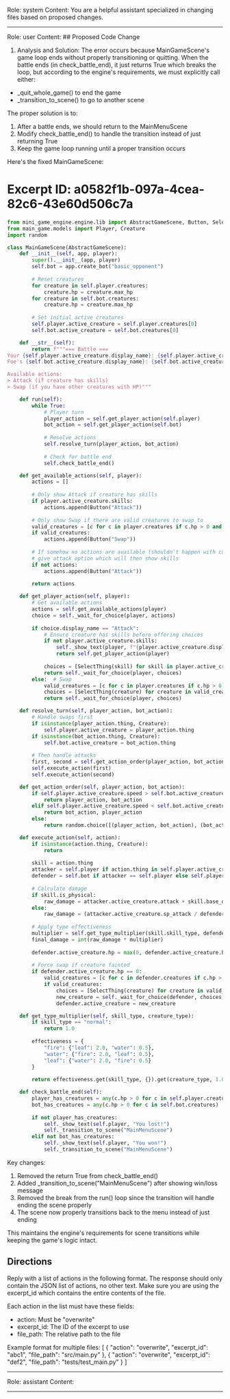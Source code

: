 Role: system
Content: You are a helpful assistant specialized in changing files based on proposed changes.
__________________
Role: user
Content: ## Proposed Code Change
1. Analysis and Solution:
The error occurs because MainGameScene's game loop ends without properly transitioning or quitting. When the battle ends (in check_battle_end), it just returns True which breaks the loop, but according to the engine's requirements, we must explicitly call either:
- _quit_whole_game() to end the game
- _transition_to_scene() to go to another scene

The proper solution is to:
1. After a battle ends, we should return to the MainMenuScene
2. Modify check_battle_end() to handle the transition instead of just returning True
3. Keep the game loop running until a proper transition occurs

Here's the fixed MainGameScene:

# Excerpt ID: a0582f1b-097a-4cea-82c6-43e60d506c7a
```python main_game/scenes/main_game_scene.py
from mini_game_engine.engine.lib import AbstractGameScene, Button, SelectThing
from main_game.models import Player, Creature
import random

class MainGameScene(AbstractGameScene):
    def __init__(self, app, player):
        super().__init__(app, player)
        self.bot = app.create_bot("basic_opponent")
        
        # Reset creatures
        for creature in self.player.creatures:
            creature.hp = creature.max_hp
        for creature in self.bot.creatures:
            creature.hp = creature.max_hp
            
        # Set initial active creatures
        self.player.active_creature = self.player.creatures[0]
        self.bot.active_creature = self.bot.creatures[0]

    def __str__(self):
        return f"""=== Battle ===
Your {self.player.active_creature.display_name}: {self.player.active_creature.hp}/{self.player.active_creature.max_hp} HP
Foe's {self.bot.active_creature.display_name}: {self.bot.active_creature.hp}/{self.bot.active_creature.max_hp} HP

Available actions:
> Attack (if creature has skills)
> Swap (if you have other creatures with HP)"""

    def run(self):
        while True:
            # Player turn
            player_action = self.get_player_action(self.player)
            bot_action = self.get_player_action(self.bot)
            
            # Resolve actions
            self.resolve_turn(player_action, bot_action)
            
            # Check for battle end
            self.check_battle_end()

    def get_available_actions(self, player):
        actions = []
        
        # Only show Attack if creature has skills
        if player.active_creature.skills:
            actions.append(Button("Attack"))
            
        # Only show Swap if there are valid creatures to swap to
        valid_creatures = [c for c in player.creatures if c.hp > 0 and c != player.active_creature]
        if valid_creatures:
            actions.append(Button("Swap"))
            
        # If somehow no actions are available (shouldn't happen with current data),
        # give attack option which will then show skills
        if not actions:
            actions.append(Button("Attack"))
            
        return actions

    def get_player_action(self, player):
        # Get available actions
        actions = self.get_available_actions(player)
        choice = self._wait_for_choice(player, actions)
        
        if choice.display_name == "Attack":
            # Ensure creature has skills before offering choices
            if not player.active_creature.skills:
                self._show_text(player, f"{player.active_creature.display_name} has no skills!")
                return self.get_player_action(player)
                
            choices = [SelectThing(skill) for skill in player.active_creature.skills]
            return self._wait_for_choice(player, choices)
        else:  # Swap
            valid_creatures = [c for c in player.creatures if c.hp > 0 and c != player.active_creature]
            choices = [SelectThing(creature) for creature in valid_creatures]
            return self._wait_for_choice(player, choices)

    def resolve_turn(self, player_action, bot_action):
        # Handle swaps first
        if isinstance(player_action.thing, Creature):
            self.player.active_creature = player_action.thing
        if isinstance(bot_action.thing, Creature):
            self.bot.active_creature = bot_action.thing
            
        # Then handle attacks
        first, second = self.get_action_order(player_action, bot_action)
        self.execute_action(first)
        self.execute_action(second)

    def get_action_order(self, player_action, bot_action):
        if self.player.active_creature.speed > self.bot.active_creature.speed:
            return player_action, bot_action
        elif self.player.active_creature.speed < self.bot.active_creature.speed:
            return bot_action, player_action
        else:
            return random.choice([(player_action, bot_action), (bot_action, player_action)])

    def execute_action(self, action):
        if isinstance(action.thing, Creature):
            return
            
        skill = action.thing
        attacker = self.player if action.thing in self.player.active_creature.skills else self.bot
        defender = self.bot if attacker == self.player else self.player
        
        # Calculate damage
        if skill.is_physical:
            raw_damage = attacker.active_creature.attack + skill.base_damage - defender.active_creature.defense
        else:
            raw_damage = (attacker.active_creature.sp_attack / defender.active_creature.sp_defense) * skill.base_damage
            
        # Apply type effectiveness
        multiplier = self.get_type_multiplier(skill.skill_type, defender.active_creature.creature_type)
        final_damage = int(raw_damage * multiplier)
        
        defender.active_creature.hp = max(0, defender.active_creature.hp - final_damage)
        
        # Force swap if creature fainted
        if defender.active_creature.hp == 0:
            valid_creatures = [c for c in defender.creatures if c.hp > 0]
            if valid_creatures:
                choices = [SelectThing(creature) for creature in valid_creatures]
                new_creature = self._wait_for_choice(defender, choices).thing
                defender.active_creature = new_creature

    def get_type_multiplier(self, skill_type, creature_type):
        if skill_type == "normal":
            return 1.0
        
        effectiveness = {
            "fire": {"leaf": 2.0, "water": 0.5},
            "water": {"fire": 2.0, "leaf": 0.5},
            "leaf": {"water": 2.0, "fire": 0.5}
        }
        
        return effectiveness.get(skill_type, {}).get(creature_type, 1.0)

    def check_battle_end(self):
        player_has_creatures = any(c.hp > 0 for c in self.player.creatures)
        bot_has_creatures = any(c.hp > 0 for c in self.bot.creatures)
        
        if not player_has_creatures:
            self._show_text(self.player, "You lost!")
            self._transition_to_scene("MainMenuScene")
        elif not bot_has_creatures:
            self._show_text(self.player, "You won!")
            self._transition_to_scene("MainMenuScene")
```

Key changes:
1. Removed the return True from check_battle_end()
2. Added _transition_to_scene("MainMenuScene") after showing win/loss message
3. Removed the break from the run() loop since the transition will handle ending the scene properly
4. The scene now properly transitions back to the menu instead of just ending

This maintains the engine's requirements for scene transitions while keeping the game's logic intact.

## Directions
Reply with a list of actions in the following format. The response should only contain the JSON list of actions, no other text.
Make sure you are using the excerpt_id which contains the entire contents of the file.

Each action in the list must have these fields:
- action: Must be "overwrite"
- excerpt_id: The ID of the excerpt to use
- file_path: The relative path to the file

Example format for multiple files:
[
    {
        "action": "overwrite",
        "excerpt_id": "abc1",
        "file_path": "src/main.py"
    },
    {
        "action": "overwrite",
        "excerpt_id": "def2",
        "file_path": "tests/test_main.py"
    }
]
__________________
Role: assistant
Content: 
__________________

